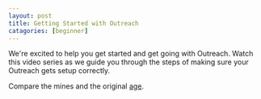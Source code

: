 ```yaml
---
layout: post
title: Getting Started with Outreach
catagories: [beginner]
---
```



We're excited to help you get started and get going with Outreach.  Watch this video series as we guide you through the steps of making sure your Outreach gets setup correctly.

Compare the mines and the original [age][gettingstarted].

[gettingstarted]: https://university.outreach.io/getting-started
